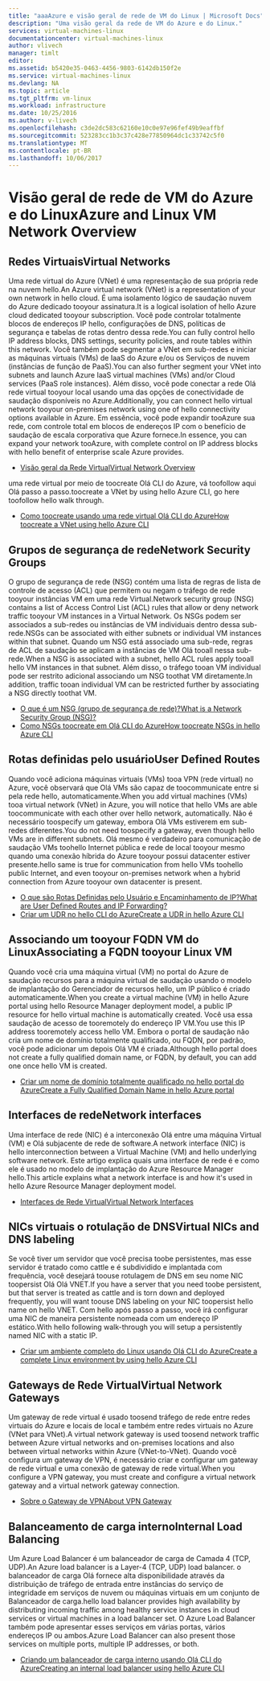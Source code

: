 ```yaml
---
title: "aaaAzure e visão geral de rede de VM do Linux | Microsoft Docs"
description: "Uma visão geral da rede de VM do Azure e do Linux."
services: virtual-machines-linux
documentationcenter: virtual-machines-linux
author: vlivech
manager: timlt
editor: 
ms.assetid: b5420e35-0463-4456-9803-6142db150f2e
ms.service: virtual-machines-linux
ms.devlang: NA
ms.topic: article
ms.tgt_pltfrm: vm-linux
ms.workload: infrastructure
ms.date: 10/25/2016
ms.author: v-livech
ms.openlocfilehash: c3de2dc583c62160e10c0e97e96fef49b9eaffbf
ms.sourcegitcommit: 523283cc1b3c37c428e77850964dc1c33742c5f0
ms.translationtype: MT
ms.contentlocale: pt-BR
ms.lasthandoff: 10/06/2017
---
```

# <a name="azure-and-linux-vm-network-overview"></a><span data-ttu-id="ebbac-103">Visão geral de rede de VM do Azure e do Linux</span><span class="sxs-lookup"><span data-stu-id="ebbac-103">Azure and Linux VM Network Overview</span></span>
## <a name="virtual-networks"></a><span data-ttu-id="ebbac-104">Redes Virtuais</span><span class="sxs-lookup"><span data-stu-id="ebbac-104">Virtual Networks</span></span>
<span data-ttu-id="ebbac-105">Uma rede virtual do Azure (VNet) é uma representação de sua própria rede na nuvem hello.</span><span class="sxs-lookup"><span data-stu-id="ebbac-105">An Azure virtual network (VNet) is a representation of your own network in hello cloud.</span></span> <span data-ttu-id="ebbac-106">É uma isolamento lógico de saudação nuvem do Azure dedicado tooyour assinatura.</span><span class="sxs-lookup"><span data-stu-id="ebbac-106">It is a logical isolation of hello Azure cloud dedicated tooyour subscription.</span></span> <span data-ttu-id="ebbac-107">Você pode controlar totalmente blocos de endereços IP hello, configurações de DNS, políticas de segurança e tabelas de rotas dentro dessa rede.</span><span class="sxs-lookup"><span data-stu-id="ebbac-107">You can fully control hello IP address blocks, DNS settings, security policies, and route tables within this network.</span></span> <span data-ttu-id="ebbac-108">Você também pode segmentar a VNet em sub-redes e iniciar as máquinas virtuais (VMs) de IaaS do Azure e/ou os Serviços de nuvem (instâncias de função de PaaS).</span><span class="sxs-lookup"><span data-stu-id="ebbac-108">You can also further segment your VNet into subnets and launch Azure IaaS virtual machines (VMs) and/or Cloud services (PaaS role instances).</span></span> <span data-ttu-id="ebbac-109">Além disso, você pode conectar a rede Olá rede virtual tooyour local usando uma das opções de conectividade de saudação disponíveis no Azure.</span><span class="sxs-lookup"><span data-stu-id="ebbac-109">Additionally, you can connect hello virtual network tooyour on-premises network using one of hello connectivity options available in Azure.</span></span> <span data-ttu-id="ebbac-110">Em essência, você pode expandir tooAzure sua rede, com controle total em blocos de endereços IP com o benefício de saudação de escala corporativa que Azure fornece.</span><span class="sxs-lookup"><span data-stu-id="ebbac-110">In essence, you can expand your network tooAzure, with complete control on IP address blocks with hello benefit of enterprise scale Azure provides.</span></span>

* [<span data-ttu-id="ebbac-111">Visão geral da Rede Virtual</span><span class="sxs-lookup"><span data-stu-id="ebbac-111">Virtual Network Overview</span></span>](../../virtual-network/virtual-networks-overview.md)

<span data-ttu-id="ebbac-112">uma rede virtual por meio de toocreate Olá CLI do Azure, vá toofollow aqui Olá passo a passo.</span><span class="sxs-lookup"><span data-stu-id="ebbac-112">toocreate a VNet by using hello Azure CLI, go here toofollow hello walk through.</span></span>

* [<span data-ttu-id="ebbac-113">Como toocreate usando uma rede virtual Olá CLI do Azure</span><span class="sxs-lookup"><span data-stu-id="ebbac-113">How toocreate a VNet using hello Azure CLI</span></span>](../../virtual-network/virtual-networks-create-vnet-arm-cli.md)

## <a name="network-security-groups"></a><span data-ttu-id="ebbac-114">Grupos de segurança de rede</span><span class="sxs-lookup"><span data-stu-id="ebbac-114">Network Security Groups</span></span>
<span data-ttu-id="ebbac-115">O grupo de segurança de rede (NSG) contém uma lista de regras de lista de controle de acesso (ACL) que permitem ou negam o tráfego de rede tooyour instâncias VM em uma rede Virtual.</span><span class="sxs-lookup"><span data-stu-id="ebbac-115">Network security group (NSG) contains a list of Access Control List (ACL) rules that allow or deny network traffic tooyour VM instances in a Virtual Network.</span></span> <span data-ttu-id="ebbac-116">Os NSGs podem ser associados a sub-redes ou instâncias de VM individuais dentro dessa sub-rede.</span><span class="sxs-lookup"><span data-stu-id="ebbac-116">NSGs can be associated with either subnets or individual VM instances within that subnet.</span></span> <span data-ttu-id="ebbac-117">Quando um NSG está associado uma sub-rede, regras de ACL de saudação se aplicam a instâncias de VM Olá tooall nessa sub-rede.</span><span class="sxs-lookup"><span data-stu-id="ebbac-117">When a NSG is associated with a subnet, hello ACL rules apply tooall hello VM instances in that subnet.</span></span> <span data-ttu-id="ebbac-118">Além disso, o tráfego tooan VM individual pode ser restrito adicional associando um NSG toothat VM diretamente.</span><span class="sxs-lookup"><span data-stu-id="ebbac-118">In addition, traffic tooan individual VM can be restricted further by associating a NSG directly toothat VM.</span></span>

* [<span data-ttu-id="ebbac-119">O que é um NSG (grupo de segurança de rede)?</span><span class="sxs-lookup"><span data-stu-id="ebbac-119">What is a Network Security Group (NSG)?</span></span>](../../virtual-network/virtual-networks-nsg.md)
* [<span data-ttu-id="ebbac-120">Como NSGs toocreate em Olá CLI do Azure</span><span class="sxs-lookup"><span data-stu-id="ebbac-120">How toocreate NSGs in hello Azure CLI</span></span>](../../virtual-network/virtual-networks-create-nsg-arm-cli.md)

## <a name="user-defined-routes"></a><span data-ttu-id="ebbac-121">Rotas definidas pelo usuário</span><span class="sxs-lookup"><span data-stu-id="ebbac-121">User Defined Routes</span></span>
<span data-ttu-id="ebbac-122">Quando você adiciona máquinas virtuais (VMs) tooa VPN (rede virtual) no Azure, você observará que Olá VMs são capaz de toocommunicate entre si pela rede hello, automaticamente.</span><span class="sxs-lookup"><span data-stu-id="ebbac-122">When you add virtual machines (VMs) tooa virtual network (VNet) in Azure, you will notice that hello VMs are able toocommunicate with each other over hello network, automatically.</span></span> <span data-ttu-id="ebbac-123">Não é necessário toospecify um gateway, embora Olá VMs estiverem em sub-redes diferentes.</span><span class="sxs-lookup"><span data-stu-id="ebbac-123">You do not need toospecify a gateway, even though hello VMs are in different subnets.</span></span> <span data-ttu-id="ebbac-124">Olá mesmo é verdadeiro para comunicação de saudação VMs toohello Internet pública e rede de local tooyour mesmo quando uma conexão híbrida do Azure tooyour possui datacenter estiver presente.</span><span class="sxs-lookup"><span data-stu-id="ebbac-124">hello same is true for communication from hello VMs toohello public Internet, and even tooyour on-premises network when a hybrid connection from Azure tooyour own datacenter is present.</span></span>

* [<span data-ttu-id="ebbac-125">O que são Rotas Definidas pelo Usuário e Encaminhamento de IP?</span><span class="sxs-lookup"><span data-stu-id="ebbac-125">What are User Defined Routes and IP Forwarding?</span></span>](../../virtual-network/virtual-networks-udr-overview.md)
* [<span data-ttu-id="ebbac-126">Criar um UDR no hello CLI do Azure</span><span class="sxs-lookup"><span data-stu-id="ebbac-126">Create a UDR in hello Azure CLI</span></span>](../../virtual-network/virtual-network-create-udr-arm-cli.md)

## <a name="associating-a-fqdn-tooyour-linux-vm"></a><span data-ttu-id="ebbac-127">Associando um tooyour FQDN VM do Linux</span><span class="sxs-lookup"><span data-stu-id="ebbac-127">Associating a FQDN tooyour Linux VM</span></span>
<span data-ttu-id="ebbac-128">Quando você cria uma máquina virtual (VM) no portal do Azure de saudação recursos para a máquina virtual de saudação usando o modelo de implantação do Gerenciador de recursos hello, um IP público é criado automaticamente.</span><span class="sxs-lookup"><span data-stu-id="ebbac-128">When you create a virtual machine (VM) in hello Azure portal using hello Resource Manager deployment model, a public IP resource for hello virtual machine is automatically created.</span></span> <span data-ttu-id="ebbac-129">Você usa essa saudação de acesso de tooremotely do endereço IP VM.</span><span class="sxs-lookup"><span data-stu-id="ebbac-129">You use this IP address tooremotely access hello VM.</span></span> <span data-ttu-id="ebbac-130">Embora o portal de saudação não cria um nome de domínio totalmente qualificado, ou FQDN, por padrão, você pode adicionar um depois Olá VM é criada.</span><span class="sxs-lookup"><span data-stu-id="ebbac-130">Although hello portal does not create a fully qualified domain name, or FQDN, by default, you can add one once hello VM is created.</span></span>

* [<span data-ttu-id="ebbac-131">Criar um nome de domínio totalmente qualificado no hello portal do Azure</span><span class="sxs-lookup"><span data-stu-id="ebbac-131">Create a Fully Qualified Domain Name in hello Azure portal</span></span>](portal-create-fqdn.md?toc=%2fazure%2fvirtual-machines%2flinux%2ftoc.json)

## <a name="network-interfaces"></a><span data-ttu-id="ebbac-132">Interfaces de rede</span><span class="sxs-lookup"><span data-stu-id="ebbac-132">Network interfaces</span></span>
<span data-ttu-id="ebbac-133">Uma interface de rede (NIC) é a interconexão Olá entre uma máquina Virtual (VM) e Olá subjacente de rede de software.</span><span class="sxs-lookup"><span data-stu-id="ebbac-133">A network interface (NIC) is hello interconnection between a Virtual Machine (VM) and hello underlying software network.</span></span> <span data-ttu-id="ebbac-134">Este artigo explica quais uma interface de rede é e como ele é usado no modelo de implantação do Azure Resource Manager hello.</span><span class="sxs-lookup"><span data-stu-id="ebbac-134">This article explains what a network interface is and how it's used in hello Azure Resource Manager deployment model.</span></span>

* [<span data-ttu-id="ebbac-135">Interfaces de Rede Virtual</span><span class="sxs-lookup"><span data-stu-id="ebbac-135">Virtual Network Interfaces</span></span>](../../virtual-network/virtual-network-network-interface.md)

## <a name="virtual-nics-and-dns-labeling"></a><span data-ttu-id="ebbac-136">NICs virtuais o rotulação de DNS</span><span class="sxs-lookup"><span data-stu-id="ebbac-136">Virtual NICs and DNS labeling</span></span>
<span data-ttu-id="ebbac-137">Se você tiver um servidor que você precisa toobe persistentes, mas esse servidor é tratado como cattle e é subdividido e implantada com frequência, você desejará toouse rotulagem de DNS em seu nome NIC toopersist Olá Olá VNET.</span><span class="sxs-lookup"><span data-stu-id="ebbac-137">If you have a server that you need toobe persistent, but that server is treated as cattle and is torn down and deployed frequently, you will want toouse DNS labeling on your NIC toopersist hello name on hello VNET.</span></span>  <span data-ttu-id="ebbac-138">Com hello após passo a passo, você irá configurar uma NIC de maneira persistente nomeada com um endereço IP estático.</span><span class="sxs-lookup"><span data-stu-id="ebbac-138">With hello following walk-through you will setup a persistently named NIC with a static IP.</span></span>

* [<span data-ttu-id="ebbac-139">Criar um ambiente completo do Linux usando Olá CLI do Azure</span><span class="sxs-lookup"><span data-stu-id="ebbac-139">Create a complete Linux environment by using hello Azure CLI</span></span>](create-cli-complete.md?toc=%2fazure%2fvirtual-machines%2flinux%2ftoc.json)

## <a name="virtual-network-gateways"></a><span data-ttu-id="ebbac-140">Gateways de Rede Virtual</span><span class="sxs-lookup"><span data-stu-id="ebbac-140">Virtual Network Gateways</span></span>
<span data-ttu-id="ebbac-141">Um gateway de rede virtual é usado toosend tráfego de rede entre redes virtuais do Azure e locais de local e também entre redes virtuais no Azure (VNet para VNet).</span><span class="sxs-lookup"><span data-stu-id="ebbac-141">A virtual network gateway is used toosend network traffic between Azure virtual networks and on-premises locations and also between virtual networks within Azure (VNet-to-VNet).</span></span> <span data-ttu-id="ebbac-142">Quando você configura um gateway de VPN, é necessário criar e configurar um gateway de rede virtual e uma conexão de gateway de rede virtual.</span><span class="sxs-lookup"><span data-stu-id="ebbac-142">When you configure a VPN gateway, you must create and configure a virtual network gateway and a virtual network gateway connection.</span></span>

* [<span data-ttu-id="ebbac-143">Sobre o Gateway de VPN</span><span class="sxs-lookup"><span data-stu-id="ebbac-143">About VPN Gateway</span></span>](../../vpn-gateway/vpn-gateway-about-vpngateways.md)

## <a name="internal-load-balancing"></a><span data-ttu-id="ebbac-144">Balanceamento de carga interno</span><span class="sxs-lookup"><span data-stu-id="ebbac-144">Internal Load Balancing</span></span>
<span data-ttu-id="ebbac-145">Um Azure Load Balancer é um balanceador de carga de Camada 4 (TCP, UDP).</span><span class="sxs-lookup"><span data-stu-id="ebbac-145">An Azure load balancer is a Layer-4 (TCP, UDP) load balancer.</span></span> <span data-ttu-id="ebbac-146">o balanceador de carga Olá fornece alta disponibilidade através da distribuição de tráfego de entrada entre instâncias do serviço de integridade em serviços de nuvem ou máquinas virtuais em um conjunto de Balanceador de carga.</span><span class="sxs-lookup"><span data-stu-id="ebbac-146">hello load balancer provides high availability by distributing incoming traffic among healthy service instances in cloud services or virtual machines in a load balancer set.</span></span> <span data-ttu-id="ebbac-147">O Azure Load Balancer também pode apresentar esses serviços em várias portas, vários endereços IP ou ambos.</span><span class="sxs-lookup"><span data-stu-id="ebbac-147">Azure Load Balancer can also present those services on multiple ports, multiple IP addresses, or both.</span></span>

* [<span data-ttu-id="ebbac-148">Criando um balanceador de carga interno usando Olá CLI do Azure</span><span class="sxs-lookup"><span data-stu-id="ebbac-148">Creating an internal load balancer using hello Azure CLI</span></span>](../../load-balancer/load-balancer-get-started-internet-arm-cli.md)

